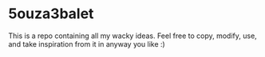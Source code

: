 # 5ouza3balet
This is a repo containing all my wacky ideas. Feel free to copy, modify, use, and take inspiration from it in anyway you like :)